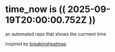 # time_now is (( 2025-09-19T20:00:00.752Z ))

an automated repo that shows the currnent time

inspired by [breakingheatmap](https://github.com/breakingheatmap/breakingheatmap)